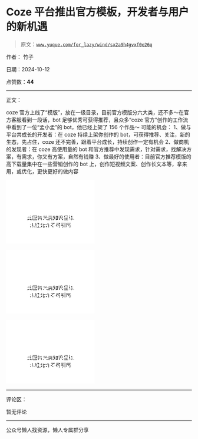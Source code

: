 # Coze 平台推出官方模板，开发者与用户的新机遇

> 原文：[`www.yuque.com/for_lazy/wind/sx2a9h4gvxf0e26q`](https://www.yuque.com/for_lazy/wind/sx2a9h4gvxf0e26q)

作者： 竹子

日期：2024-10-12

点赞数：**44**

* * *

正文：

coze 官方上线了“模版”，放在一级目录，目前官方模版分六大类，还不多～在官方客服看到一段话，bot 足够优秀可获得推荐，且众多“coze 官方”创作的工作流中看到了一位“孟小孟”的 bot，他已经上架了 156 个作品～
可能的机会：
1、做与平台共成长的开发者：在 coze 持续上架你创作的 bot，可获得推荐、关注，新的生态，先占住，coze 还不完善，跟着平台成长，持续创作一定有机会
2、做商机的发现者：在 coze 高使用量的 bot 和官方推荐中发现需求，针对需求，找解决方案，有需求，你又有方案，自然有钱赚
3、做最好的使用者：目前官方推荐模版的高下载量集中在一些营销创作的 bot 上，创作短视频文案、创作长文本等，拿来用，或优化，更快更好的做内容

![](img/3355e6fd2f89588de4fea5289c2eb928.png "None")

![](img/62a2b4f21ef78b2dd123102ed475bea5.png "None")

![](img/70dbdf25cd04766a07c5ca13d20a3bf6.png "None")

* * *

评论区：

暂无评论

* * *

公众号懒人找资源，懒人专属群分享
